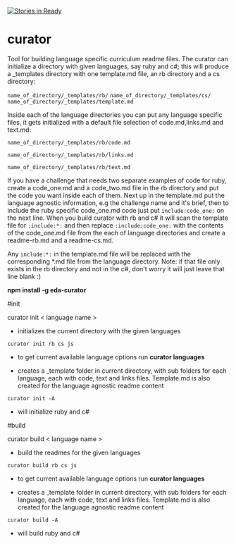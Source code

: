 [![Stories in Ready](https://badge.waffle.io/enspiral-dev-academy/curator.png?label=ready&title=Ready)](https://waffle.io/enspiral-dev-academy/curator)
# curator
Tool for building language specific curriculum readme files.
The curator can initialize a directory with given languages, say ruby and c#; this will produce a _templates directory with one template.md file, an rb directory and a cs directory:

`name_of_directory/_templates/rb/`
`name_of_directory/_templates/cs/`
`name_of_directory/_templates/template.md`

Inside each of the language directories you can put any language specific files, it gets initialized with a default file selection of code.md,links.md and text.md:

`name_of_directory/_templates/rb/code.md`

`name_of_directory/_templates/rb/links.md`

`name_of_directory/_templates/rb/text.md`


If you have a challenge that needs two separate examples of code for ruby, create a code_one.md and a code_two.md file in the rb directory and put the code you want inside each of them. Next up in the template.md put the language agnostic information, e.g the challenge name and it's brief, then to include the ruby specific code_one.md code just put `include:code_one:` on the next line. When you build curator with rb and c# it will scan the template file for `:include:*:` and then replace `:include:code_one:` with the contents of the code_one.md file from the each of language directories and create a readme-rb.md and a readme-cs.md.

Any `include:*:` in the template.md file will be replaced with the corresponding *.md file from the language directory. Note: if that file only exists in the rb directory and not in the c#, don't worry it will just leave that line blank :)

**npm install -g eda-curator**

#init

curator init < language name >

- initializes the current directory with the given languages

```
curator init rb cs js
```

- to get current available language options run **curator languages**

- creates a _template folder in current directory, with sub folders for each language, each with code, text and links files. Template.md is also created for the language agnostic readme content

```
curator init -A
```

- will initialize ruby and c#



#build

curator build < language name >

- build the readmes for the given languages

```
curator build rb cs js
```

- to get current available language options run **curator languages**

- creates a _template folder in current directory, with sub folders for each language, each with code, text and links files. Template.md is also created for the language agnostic readme content

```
curator build -A
```

- will build ruby and c#
